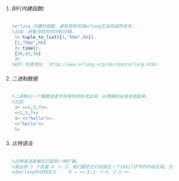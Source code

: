 1. ###### BIF(内建函数)

   ```erlang
   %erlang 内建的函数，通常用来完成erlang无法完成的任务。
   %比如：获取当前的时间和日期。
   	1> tuple_to_list({1,"hhe",hh}).
   	[1,"hhe",hh]
   	2> time().
   	{20,42,56}
   	3> 
   %BIF 列表地址： http://www.erlang.org/doc/man/erlang.html
   ```

2. ###### 二进制数据

   ```erlang
   %二进制以一个整数或者字符序列的形式出现。以两端的尖括号括起来。
   %比如
   	3> <<1,5,7>>.
   	<<1,5,7>>
   	4> <<"hello">>.
   	<<"hello">>
   	5> 

   ```

3. ###### 比特语法

   ```erlang
   %比特语法是模式匹配的一种扩展。
   %假设有 3 个变量 X、Y、Z，我们要把它们封装在一个16bit字节的内存区域。为
   %在erlang中这样定义 ：  M = << X:3, Y:4, Z:5 >>.
   ```

